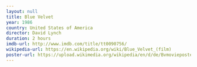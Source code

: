 ```yaml
---
layout: null
title: Blue Velvet
year: 1986
country: United States of America
director: David Lynch
duration: 2 hours
imdb-url: http://www.imdb.com/title/tt0090756/
wikipedia-url: https://en.wikipedia.org/wiki/Blue_Velvet_(film)
poster-url: https://upload.wikimedia.org/wikipedia/en/d/de/Bvmovieposter.jpg
---
```

